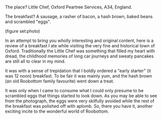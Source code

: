 The place? Little Chef, Oxford Peartree Services, A34, England. 

The breakfast? A sausage, a rasher of bacon, a hash brown, baked beans and scrambled "eggs". 

(figure set:photo)

In an attempt to bring you wholly interesting and original content, here is a review of a breakfast I ate while visiting the very fine and historical town of Oxford. Traditionally the Little Chef was something that filled my heart with dread, the childhood memories of long car journeys and sweaty pancakes are still all to clear in my mind. 

It was with a sense of trepidation that I boldly ordered a "early starter" (it was 12 noon) breakfast. To be fair it was mainly yum, and the hash brown (an old Roobottom family favourite) went down a treat.

It was only when I came to consume what I could only presume to be scrambled eggs that things started to look down. As you may be able to see from the photograph, the eggs were very skilfully avoided while the rest of the breakfast was polished off with aplomb. So, there you have it, another exciting incite to the wonderful world of Roobottom.